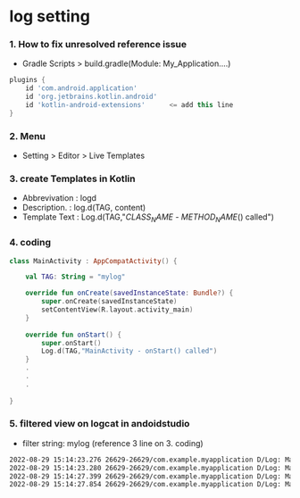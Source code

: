 
# log setting

### 1. How to fix unresolved reference issue
  - Gradle Scripts > build.gradle(Module: My_Application....)
```gradle
plugins {
    id 'com.android.application'
    id 'org.jetbrains.kotlin.android'
    id 'kotlin-android-extensions'      <= add this line
}
```

### 2. Menu
  - Setting > Editor > Live Templates

### 3. create Templates in Kotlin
  - Abbrevivation : logd
  - Description.  : log.d(TAG, content)
  - Template Text : Log.d(TAG,"$CLASS_NAME$ - $METHOD_NAME$() called")

### 4. coding
```kotlin
class MainActivity : AppCompatActivity() {

    val TAG: String = "mylog"

    override fun onCreate(savedInstanceState: Bundle?) {
        super.onCreate(savedInstanceState)
        setContentView(R.layout.activity_main)
    }
    
    override fun onStart() {
        super.onStart()
        Log.d(TAG,"MainActivity - onStart() called")
    }
    .
    .
    .
    
}
```

### 5. filtered view on logcat in andoidstudio
  - filter string: mylog (reference 3 line on 3. coding)
```bash
2022-08-29 15:14:23.276 26629-26629/com.example.myapplication D/Log: MainActivity - onStart() called
2022-08-29 15:14:23.280 26629-26629/com.example.myapplication D/Log: MainActivity - onResume() called
2022-08-29 15:14:27.399 26629-26629/com.example.myapplication D/Log: MainActivity - onPause() called
2022-08-29 15:14:27.854 26629-26629/com.example.myapplication D/Log: MainActivity - onStop() called
```


